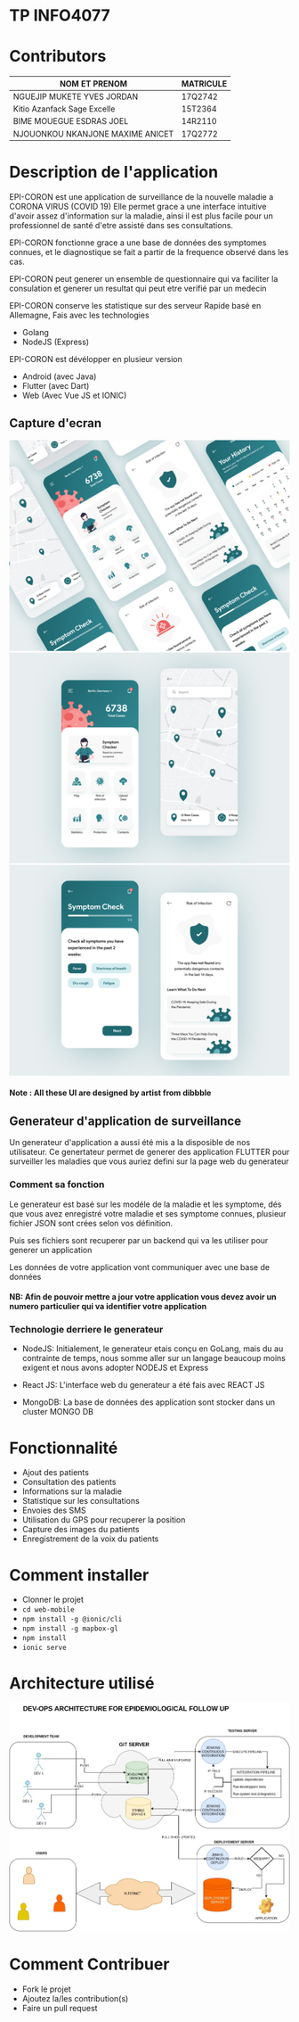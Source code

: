 # TP INFO4077

# Contributors

NOM ET PRENOM |        MATRICULE
--------------|---------------------
NGUEJIP MUKETE YVES JORDAN       | 17Q2742
Kitio Azanfack Sage Excelle      | 15T2364
BIME MOUEGUE ESDRAS JOEL         | 14R2110
NJOUONKOU NKANJONE MAXIME ANICET | 17Q2772

# Description de l'application
EPI-CORON est une application de surveillance de la nouvelle maladie a CORONA VIRUS (COVID 19)
Elle permet grace a une interface intuitive d'avoir assez d'information sur la maladie, ainsi
il est plus facile pour un professionnel de santé d'etre assisté dans ses consultations.

EPI-CORON fonctionne grace a une base de données des symptomes connues, et le diagnostique se fait 
a partir de la frequence observé dans les cas.

EPI-CORON peut generer un ensemble de questionnaire qui va faciliter la consulation et generer un
resultat qui peut etre verifié par un medecin

EPI-CORON conserve les statistique sur des serveur Rapide basé en Allemagne, Fais avec les technologies
- Golang
- NodeJS (Express)

EPI-CORON est dévélopper en plusieur version
- Android (avec Java)
- Flutter (avec Dart)
- Web (Avec Vue JS et IONIC)


## Capture d'ecran
![overview](/ui/overview.png?raw=true "Inspired from dribble")
![home page](/ui/home_and_map.png?raw=true "Home page")
![home page](/ui/symptom_check_and_result.png?raw=true "Home page")
#### Note : All these UI are designed by artist from dibbble




## Generateur d'application de surveillance
Un generateur d'application a aussi été mis a la disposible de nos utilisateur.
Ce genertateur permet de generer des application FLUTTER pour surveiller les maladies que vous auriez defini sur la page web du generateur

### Comment sa fonction
Le generateur est basé sur les modéle de la maladie et les symptome, dés que vous avez enregistré votre maladie et ses symptome connues, plusieur fichier JSON sont crées selon vos définition.

Puis ses fichiers sont recuperer par un backend qui va les utiliser pour generer un application

Les données de votre application vont communiquer avec une base de données

#### NB: Afin de pouvoir mettre a jour votre application vous devez avoir un numero particulier qui va identifier votre application

### Technologie derriere le generateur
- NodeJS: Initialement, le generateur etais conçu en GoLang, mais du au contrainte de temps, nous somme aller sur un langage beaucoup moins exigent et nous avons adopter NODEJS et Express

- React JS: L'interface web du generateur a été fais avec REACT JS

- MongoDB: La base de données des application sont stocker dans un cluster MONGO DB

# Fonctionnalité
- Ajout des patients
- Consultation des patients
- Informations sur la maladie
- Statistique sur les consultations
- Envoies des SMS
- Utilisation du GPS pour recuperer la position
- Capture des images du patients
- Enregistrement de la voix du patients

# Comment installer
- Clonner le projet
- `cd web-mobile`
- `npm install -g @ionic/cli`
- `npm install -g mapbox-gl`
- `npm install`
- `ionic serve`

# Architecture utilisé
![CI/CD Architecture](/architecture/EPI-DEVOPS.jpg?raw=true "Using Jenkins")

# Comment Contribuer

- Fork le projet
- Ajoutez la/les contribution(s)
- Faire un pull request
